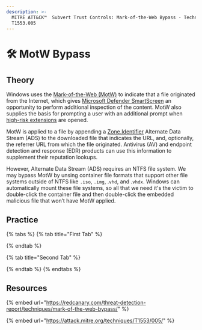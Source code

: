 ```yaml
---
description: >-
  MITRE ATT&CK™  Subvert Trust Controls: Mark-of-the-Web Bypass - Technique
  T1553.005
---
```


# 🛠️ MotW Bypass

## Theory

Windows uses the [Mark-of-the-Web (MotW)](https://attack.mitre.org/techniques/T1553/005/) to indicate that a file originated from the Internet, which gives [Microsoft Defender SmartScreen](https://learn.microsoft.com/en-us/windows/security/threat-protection/microsoft-defender-smartscreen/microsoft-defender-smartscreen-overview) an opportunity to perform additional inspection of the content. MotW also supplies the basis for prompting a user with an additional prompt when [high-risk extensions](https://www.geoffchappell.com/studies/windows/shell/shlwapi/api/assocapi/geturlaction.htm) are opened.

MotW is applied to a file by appending a [Zone.Identifier](https://learn.microsoft.com/en-us/openspecs/windows\_protocols/ms-fscc/6e3f7352-d11c-4d76-8c39-2516a9df36e8) Alternate Data Stream (ADS) to the downloaded file that indicates the URL, and, optionally, the referrer URL from which the file originated. Antivirus (AV) and endpoint detection and response (EDR) products can use this information to supplement their reputation lookups.

However, Alternate Data Stream (ADS) requires an NTFS file system. We may bypass MotW by unsing container file formats that support other file systems outside of NTFS like `.iso`, `.img`, .`vhd`, and .`vhdx`. Windows can automatically mount these file systems, so all that we need it's the victim to double-click the container file and then double-click the embedded malicious file that won’t have MotW applied.

## Practice

{% tabs %}
{% tab title="First Tab" %}

{% endtab %}

{% tab title="Second Tab" %}

{% endtab %}
{% endtabs %}

## Resources

{% embed url="https://redcanary.com/threat-detection-report/techniques/mark-of-the-web-bypass/" %}

{% embed url="https://attack.mitre.org/techniques/T1553/005/" %}
